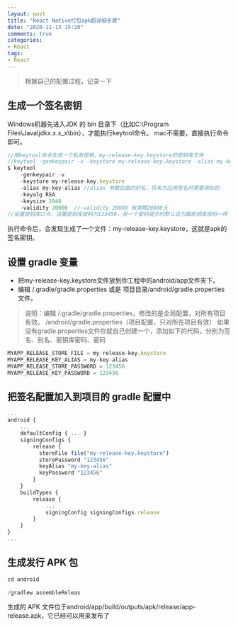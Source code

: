 ```yaml
---
layout: post
title: "React Native打包apk超详细步骤"
date: "2020-11-13 15:20"
comments: true
categories:
- React
tags:
- React
---
```


> 根据自己的配置过程，记录一下
<!-- more -->
## 生成一个签名密钥
 Windows机器先进入JDK 的 bin 目录下（比如C:\Program Files\Java\jdkx.x.x_x\bin），才能执行keytool命令。
 mac不需要，直接执行命令即可。
```javascript
//用keytool命令生成一个私有密钥，my-release-key.keystore的密钥库文件 
//keytool -genkeypair -v -keystore my-release-key.keystore -alias my-key-alias -keyalg RSA -keysize 2048 -validity 20000
$ keytool 
    -genkeypair -v 
    -keystore my-release-key.keystore 
    -alias my-key-alias //alias 参数后面的别名，将来为应用签名时需要用到的
    -keyalg RSA 
    -keysize 2048 
    -validity 20000  //-validity 20000 有效期20000天  
//设置密钥库口令，设置密钥库密码为123456，另一个密码提示时默认设为跟密钥库密码一样（可自己选择）
```

执行命令后，会发现生成了一个文件：my-release-key.keystore，这就是apk的签名密钥。

## 设置 gradle 变量
- 把my-release-key.keystore文件放到你工程中的android/app文件夹下。
- 编辑 /.gradle/gradle.properties 或是 项目目录/android/gradle.properties文件。

>说明：编辑 /.gradle/gradle.properties，修改的是全局配置，对所有项目有效。
/android/gradle.properties（项目配置，只对所在项目有效）
如果没有gradle.properties文件你就自己创建一个，添加如下的代码，分别为签名、别名、密钥库密码、密码

```javascript
MYAPP_RELEASE_STORE_FILE = my-release-key.keystore 
MYAPP_RELEASE_KEY_ALIAS = my-key-alias 
MYAPP_RELEASE_STORE_PASSWORD = 123456 
MYAPP_RELEASE_KEY_PASSWORD = 123456
```

## 把签名配置加入到项目的 gradle 配置中
```javascript
...
android {
    ...
    defaultConfig { ... }
    signingConfigs {
        release {
          storeFile file("my-release-key.keystore")
          storePassword "123456"
          keyAlias "my-key-alias"
          keyPassword "123456"
        }
    }
    buildTypes {
        release {
            ...
            signingConfig signingConfigs.release
        }
    }
}
...
```

## 生成发行 APK 包
```javascript
cd android 
 
/gradlew assembleReleas
```
生成的 APK 文件位于android/app/build/outputs/apk/release/app-release.apk，它已经可以用来发布了
